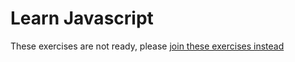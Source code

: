 # Learn Javascript 

These exercises are not ready, please [join these exercises instead](https://repl.it/classroom/invite/CgotMF7)